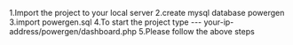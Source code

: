 1.Import the project to your local server
2.create mysql database powergen
3.import powergen.sql
4.To start the project type --- your-ip-address/powergen/dashboard.php
5.Please follow the above steps
